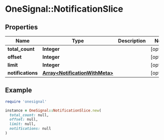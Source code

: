 # OneSignal::NotificationSlice

## Properties

| Name | Type | Description | Notes |
| ---- | ---- | ----------- | ----- |
| **total_count** | **Integer** |  | [optional] |
| **offset** | **Integer** |  | [optional] |
| **limit** | **Integer** |  | [optional] |
| **notifications** | [**Array&lt;NotificationWithMeta&gt;**](NotificationWithMeta.md) |  | [optional] |

## Example

```ruby
require 'onesignal'

instance = OneSignal::NotificationSlice.new(
  total_count: null,
  offset: null,
  limit: null,
  notifications: null
)
```

